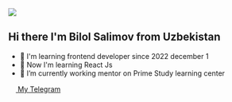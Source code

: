 <img src="https://media4.giphy.com/media/mDLek2Pl1Q9PwH0dXd/200w.webp?cid=ecf05e47e0dmym9eokmh5jmpddqs7iiqp2fjivcscsxscbyg&rid=200w.webp&ct=s">

## Hi there I'm Bilol Salimov from Uzbekistan

- 🌱 I'm learning frontend developer since 2022 december 1
- 🌱 Now I'm learning React Js
- 🔭 I’m currently working mentor on Prime Study learning center

<a href="https://t.me/bilol_salimov">
  <img src="https://upload.wikimedia.org/wikipedia/commons/5/5c/Telegram_Messenger.png" width="15">
  My Telegram
</a>
<!--
**bilol-salimov/bilol-salimov** is a ✨ _special_ ✨ repository because its `README.md` (this file) appears on your GitHub profile.

Here are some ideas to get you started:

- 🔭 I’m currently working on ...
- 🌱 I’m currently learning ...
- 👯 I’m looking to collaborate on ...
- 🤔 I’m looking for help with ...
- 💬 Ask me about ...
- 📫 How to reach me: ...
- 😄 Pronouns: ...
- ⚡ Fun fact: ...
-->
